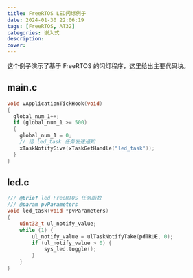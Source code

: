 ```yaml
---
title: FreeRTOS LED闪烁例子
date: 2024-01-30 22:06:19
tags: [FreeRTOS, AT32]
categories: 嵌入式
description:
cover:
---
```


这个例子演示了基于 FreeRTOS 的闪灯程序，这里给出主要代码块。

## main.c

```c++
void vApplicationTickHook(void)
{
  global_num_1++;
  if (global_num_1 >= 500)
  {
    global_num_1 = 0;
    // 给 led_task 任务发送通知
    xTaskNotifyGive(xTaskGetHandle("led_task"));
  }
}
```

## led.c

```c++
/// @brief led FreeRTOS 任务函数
/// @param pvParameters
void led_task(void *pvParameters)
{
    uint32_t ul_notify_value;
    while (1) {
        ul_notify_value = ulTaskNotifyTake(pdTRUE, 0);
        if (ul_notify_value > 0) {
            sys_led.toggle();
        }
    }
}
```
